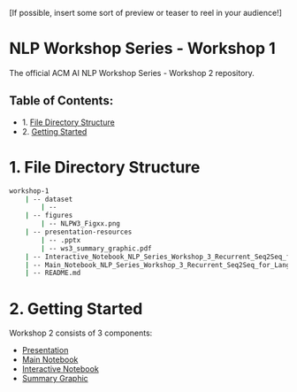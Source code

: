[If possible, insert some sort of preview or teaser to reel in your audience!]

# NLP Workshop Series - Workshop 1
The official ACM AI NLP Workshop Series - Workshop 2 repository.

## Table of Contents:

<div class="alert alert-block alert-info">
<ul>
    <li>1. <a href="#1.-file-directory-structure">File Directory Structure</a></li>
    <li>2. <a href="#2.-getting-started">Getting Started</a></li>
</ul>
</div>

# 1. File Directory Structure

```bash
workshop-1
    | -- dataset
        | -- 
    | -- figures
        | -- NLPW3_Figxx.png
    | -- presentation-resources
        | -- .pptx
        | -- ws3_summary_graphic.pdf
    | -- Interactive_Notebook_NLP_Series_Workshop_3_Recurrent_Seq2Seq_for_Language_Translation.ipynb
    | -- Main_Notebook_NLP_Series_Workshop_3_Recurrent_Seq2Seq_for_Language_Translation.ipynb
    | -- README.md

```

# 2. Getting Started



Workshop 2 consists of 3 components:
- [Presentation](./presentation-resources/)
- [Main Notebook](./Main_Notebook_NLP_Series_Workshop_3_Recurrent_Seq2Seq_for_Language_Translation.ipynb)
- [Interactive Notebook](Interactive_Notebook_NLP_Series_Workshop_3_Recurrent_Seq2Seq_for_Language_Translation.ipynb)
- [Summary Graphic](./presentation-resources/ws3_summary_graphic.pdf)